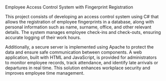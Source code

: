 Employee Access Control System with Fingerprint Registration

This project consists of developing an access control system using C# that allows the registration of employee fingerprints in a database, along with personal information such as name, surname, office, and other relevant details. 
The system manages employee check-ins and check-outs, ensuring accurate logging of their work hours.

Additionally, a secure server is implemented using Apache to protect the data and ensure safe communication between components. 
A web application, built with HTML and JavaScript, is provided for administrators to monitor employee records, track attendance, and identify late arrivals or departures in real time. 
This solution enhances workplace security and improves employee time management.
